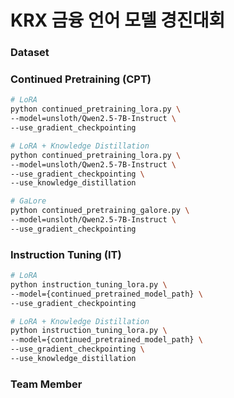 # KRX 금융 언어 모델 경진대회

### Dataset

### Continued Pretraining (CPT)

```bash
# LoRA
python continued_pretraining_lora.py \
--model=unsloth/Qwen2.5-7B-Instruct \
--use_gradient_checkpointing

# LoRA + Knowledge Distillation
python continued_pretraining_lora.py \
--model=unsloth/Qwen2.5-7B-Instruct \
--use_gradient_checkpointing \
--use_knowledge_distillation

# GaLore
python continued_pretraining_galore.py \
--model=unsloth/Qwen2.5-7B-Instruct \
--use_gradient_checkpointing
```

### Instruction Tuning (IT)
```bash
# LoRA
python instruction_tuning_lora.py \
--model={continued_pretrained_model_path} \
--use_gradient_checkpointing

# LoRA + Knowledge Distillation
python instruction_tuning_lora.py \
--model={continued_pretrained_model_path} \
--use_gradient_checkpointing \
--use_knowledge_distillation
```

### Team Member